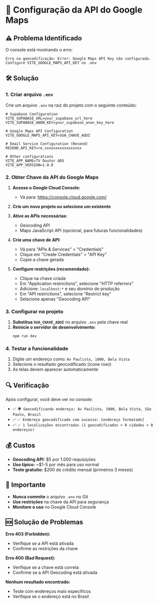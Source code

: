 # 🔧 Configuração da API do Google Maps

## ⚠️ Problema Identificado

O console está mostrando o erro:
```
Erro na geocodificação: Error: Google Maps API Key não configurada. Configure VITE_GOOGLE_MAPS_API_KEY no .env
```

## 🛠️ Solução

### 1. Criar arquivo `.env`

Crie um arquivo `.env` na raiz do projeto com o seguinte conteúdo:

```env
# Supabase Configuration
VITE_SUPABASE_URL=your_supabase_url_here
VITE_SUPABASE_ANON_KEY=your_supabase_anon_key_here

# Google Maps API Configuration
VITE_GOOGLE_MAPS_API_KEY=SUA_CHAVE_AQUI

# Email Service Configuration (Resend)
RESEND_API_KEY=re_xxxxxxxxxxxxxxxxx

# Other configurations
VITE_APP_NAME=TV Doutor ADS
VITE_APP_VERSION=1.0.0
```

### 2. Obter Chave da API do Google Maps

1. **Acesse o Google Cloud Console:**
   - Vá para: https://console.cloud.google.com/

2. **Crie um novo projeto ou selecione um existente**

3. **Ative as APIs necessárias:**
   - Geocoding API
   - Maps JavaScript API (opcional, para futuras funcionalidades)

4. **Crie uma chave de API:**
   - Vá para "APIs & Services" > "Credentials"
   - Clique em "Create Credentials" > "API Key"
   - Copie a chave gerada

5. **Configure restrições (recomendado):**
   - Clique na chave criada
   - Em "Application restrictions", selecione "HTTP referrers"
   - Adicione: `localhost:*` e seu domínio de produção
   - Em "API restrictions", selecione "Restrict key"
   - Selecione apenas "Geocoding API"

### 3. Configurar no projeto

1. **Substitua `SUA_CHAVE_AQUI`** no arquivo `.env` pela chave real
2. **Reinicie o servidor de desenvolvimento:**
   ```bash
   npm run dev
   ```

### 4. Testar a funcionalidade

1. Digite um endereço como: `Av Paulista, 1000, Bela Vista`
2. Selecione o resultado geocodificado (ícone roxo)
3. As telas devem aparecer automaticamente

## 🔍 Verificação

Após configurar, você deve ver no console:
- ✅ `🌍 Geocodificando endereço: Av Paulista, 1000, Bela Vista, São Paulo, Brasil`
- ✅ `✅ Endereço geocodificado com sucesso: [endereço formatado]`
- ✅ `✅ 1 localizações encontradas (1 geocodificados + 0 cidades + 0 endereços)`

## 💰 Custos

- **Geocoding API:** $5 por 1.000 requisições
- **Uso típico:** ~$1-5 por mês para uso normal
- **Teste gratuito:** $200 de crédito mensal (primeiros 3 meses)

## 🚨 Importante

- **Nunca commite** o arquivo `.env` no Git
- **Use restrições** na chave da API para segurança
- **Monitore o uso** no Google Cloud Console

## 🆘 Solução de Problemas

**Erro 403 (Forbidden):**
- Verifique se a API está ativada
- Confirme as restrições da chave

**Erro 400 (Bad Request):**
- Verifique se a chave está correta
- Confirme se a API Geocoding está ativada

**Nenhum resultado encontrado:**
- Teste com endereços mais específicos
- Verifique se o endereço está no Brasil
